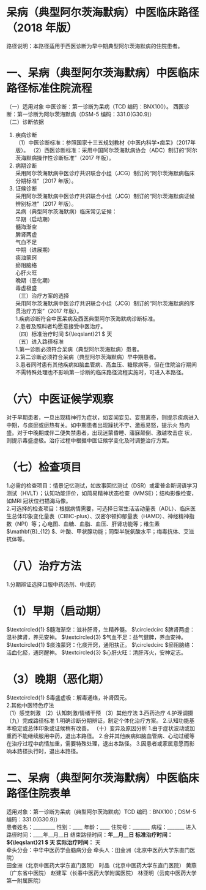 # 呆病（典型阿尔茨海默病）中医临床路径 （2018 年版）  
路径说明：本路径适用于西医诊断为早中期典型阿尔茨海默病的住院患者。  
# 一、呆病（典型阿尔茨海默病）中医临床路径标准住院流程  
（一）适用对象 中医诊断：第一诊断为呆病（TCD 编码：BNX100）。 西医诊断：第一诊断为阿尔茨海默病（DSM-5 编码：331.0(G30.9)）  
（二）诊断依据  
1. 疾病诊断  
（1）中医诊断标准：参照国家十三五规划教材《中医内科学•痴呆》（2017年版）。 （2）西医诊断标准：采用中国阿尔茨海默病协会（ADC）制订的“阿尔茨海默病操作性诊断标准”（2017 年版）。  
2. 病期诊断  
采用阿尔茨海默病中医诊疗共识联合小组（JCG）制订的“阿尔茨海默病临床分期标准”（2017 年版）。  
3. 证候诊断  
采用阿尔茨海默病中医诊疗共识联合小组（JCG）制订的“阿尔茨海默病证候辨别标准”（2017 年版）。  
呆病（典型阿尔茨海默病）临床常见证候：  
早期（启动期）  
髓海渐空  
脾肾两虚  
气血不足  
中期（进展期）  
痰浊蒙窍  
瘀阻脑络  
心肝火旺  
晚期（恶化期）  
毒虚极盛  
（三）治疗方案的选择  
采用阿尔茨海默病中医诊疗共识联合小组（JCG）制订的“阿尔茨海默病的序贯治疗方案”（2017 年版）。  
1.疾病诊断符合中医呆病及西医典型阿尔茨海默病诊断标准。  
2.患者及照料者均愿意接受中医治疗。  
（四）标准治疗时间 ${\leqslant}21 $ 天  
（五）进入路径标准  
1.第一诊断必须符合呆病（典型阿尔茨海默病）患者。  
2.第二诊断必须符合呆病（典型阿尔茨海默病）早中期患者。  
3.患者同时患有其他疾病如脑血管病、高血压、糖尿病等，但在住院治疗期间不需特殊处理也不影响第一诊断的临床路径流程实施时，可进入本路径。  
# （六）中医证候学观察  
对于早期患者，一旦出现精神行为症状，如妄闻妄见、妄思离奇，则提示疾病进入中期，与痰瘀或瘀热有关。如中期患者出现躁扰不宁、激惹易怒，提示火 热内盛。对于中晚期或伴二便失禁患者，出现迷蒙昏睡、寤寐颠倒、激越攻击症 状，则提示毒盛虚极。治疗过程中根据中医证候学变化及时调整治疗方案。  
# （七）检查项目  
1.必需的检查项目：情景记忆测试，如故事回忆测试（DSR）或霍普金斯词语学习测试（HVLT）；认知功能评价，如简易精神状态检查（MMSE）；结构影像检查，如MRI 冠状位扫描海马像。  
2.可选择的检查项目：根据病情需要，可选择日常生活活动量表（ADL）、临床医生总体印象变化量表（CIBIC-plus）、汉密尔顿抑郁量表（HAMD）、神经精神指数（NPI）等；心电图、血糖、血脂、血压、肝肾功能等；维生素 $\mathbf{B}_{12} $、叶酸、甲状腺功能；同型半胱氨酸水平；梅毒抗体、艾滋抗体等。  
# （八）治疗方法  
1.分期辨证选择口服中药汤剂、中成药  
# （1）早期（启动期）  
$\textcircled{1} $髓海渐空：滋补肝肾，生精养髓。 $\circledcirc $脾肾两虚：温补脾肾，养元安神。 $\textcircled{3} $气血不足：益气健脾，养血安神。  
$\textcircled{1} $痰浊蒙窍：化痰开窍，通阳扶正。 $\circledcirc $瘀阻脑络：活血化瘀，通窍醒神。 $\textcircled{3} $心肝火旺：清肝泻火，安神定志。  
# （3）晚期（恶化期）  
$\textcircled{1} $毒盛虚极：解毒通络，补肾固元。  
2.其他中医特色疗法  
（1）感觉刺激 （2）认知刺激/情绪干预 （3）其他疗法 3.西药治疗  4.护理调摄  （九）完成路径标准 1.明确诊断分期辨证，制定个体化治疗方案。  2.认知功能基本稳定或总体印象或证候稍有改善。 （十）变异及原因分析 1.由于症状波动或加重而不能继续服用中药，退出本路径。 2.合并其他疾病如脑血管病、心动过缓等在治疗过程中病情加重，需要特殊处理，退出本路径。 3.因患者或家属意愿而影响本路径执行时，退出本路径。  
# 二、呆病（典型阿尔茨海默病）中医临床路径住院表单  
适用对象：第一诊断为呆病（典型阿尔茨海默病）TCD 编码：BNX100；DSM-5 编码：331.0(G30.9)）  
患者姓名：_________ 性别：____ 年龄：____  住院号：_______ 病程：_______ 进入路径时间：____年__月__日                结束路径时间：____年__月__日 标准治疗时间： ${\leqslant}21 $ 天                        实际治疗时间：____ 天  
牵头分会：中华中医药学会脑病分会 牵头人：田金洲（北京中医药大学东直门医院）  
田金洲（北京中医药大学东直门医院） 时晶（北京中医药大学东直门医院） 黄燕（广东省中医院） 赵建军（长春中医药大学附属医院） 林亚明（云南中医药大学第一附属医院）  